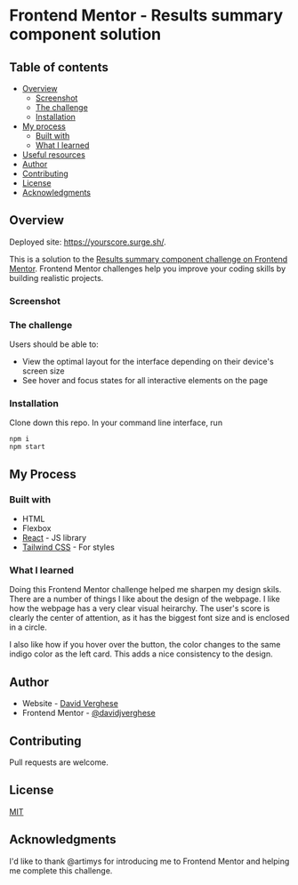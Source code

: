# Frontend Mentor - Results summary component solution

## Table of contents

- [Overview](#overview)
	- [Screenshot](#screenshot)
	- [The challenge](#the-challenge)
	- [Installation](#installation)
- [My process](#my-process)
	- [Built with](#built-with)
	- [What I learned](#what-i-learned)
- [Useful resources](#useful-resources)
- [Author](#author)
- [Contributing](#contributing)
- [License](#license)
- [Acknowledgments](#acknowledgments)

## Overview

Deployed site: https://yourscore.surge.sh/.

This is a solution to the [Results summary component challenge on Frontend Mentor](https://www.frontendmentor.io/challenges/results-summary-component-CE_K6s0maV). Frontend Mentor challenges help you improve your coding skills by building realistic projects.

### Screenshot

### The challenge

Users should be able to:

- View the optimal layout for the interface depending on their device's screen size
- See hover and focus states for all interactive elements on the page

### Installation

Clone down this repo. In your command line interface, run

```
npm i
npm start
```

## My Process

### Built with

- HTML
- Flexbox
- [React](https://reactjs.org/) - JS library
- [Tailwind CSS](https://tailwindcss.com/) - For styles

### What I learned

Doing this Frontend Mentor challenge helped me sharpen my design skils. There are a number of things I like about the design of the webpage. I like how the webpage has a very clear visual heirarchy. The user's score is clearly the center of attention, as it has the biggest font size and is enclosed in a circle.

I also like how if you hover over the button, the color changes to the same indigo color as the left card. This adds a nice consistency to the design.

## Author

- Website - [David Verghese](https://davidverghese.surge.sh/)
- Frontend Mentor - [@davidjverghese](https://www.frontendmentor.io/profile/davidjverghese)

## Contributing

Pull requests are welcome.

## License

[MIT](https://choosealicense.com/licenses/mit/)

## Acknowledgments

I'd like to thank @artimys for introducing me to Frontend Mentor and helping me complete this challenge.
